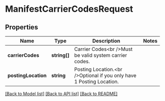 # ManifestCarrierCodesRequest

## Properties
Name | Type | Description | Notes
------------ | ------------- | ------------- | -------------
**carrierCodes** | **string[]** | Carrier Codes&lt;br /&gt;Must be valid system carrier codes. | 
**postingLocation** | **string** | Posting Location.&lt;br /&gt;Optional if you only have 1 Posting Location. | 

[[Back to Model list]](../README.md#documentation-for-models) [[Back to API list]](../README.md#documentation-for-api-endpoints) [[Back to README]](../README.md)

